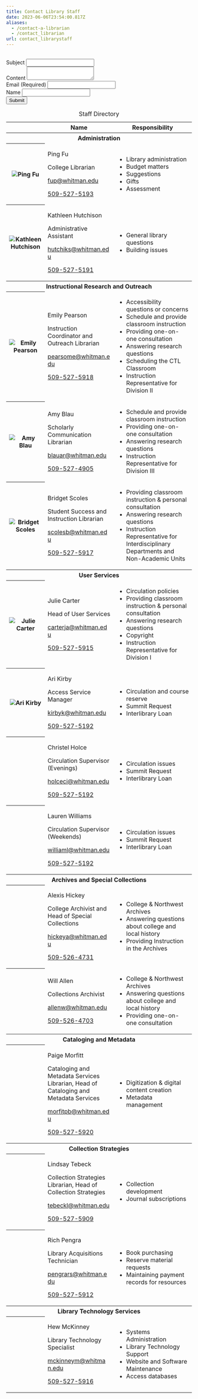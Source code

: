 ```yaml
---
title: Contact Library Staff
date: 2023-06-06T23:54:00.817Z
aliases:
  - /contact-a-librarian
  - /contact_librarian
url: contact_librarystaff
---
```

<style>
a{
        word-break: break-all;
}
</style>

<script type="text/javascript">
$(document).ready(function(e) {
    $('#s-la-askform-submit-21757').click(function(e) {
        $('div.preloader-wrapper').show();
        $.ajax({
            url: "https://api2.libanswers.com/1.0/form/submit",
            data: $('#s-la-askform-form_21757').serialize(),
            beforeSend : function (){
                $('#s-la-askform-form_21757').hide();
                $('div#result').addClass('site-error');
                $('div#result').html('<p>Submitting....</p>');
            },
            success: function(d) {
                $('div#result').addClass('site-error');
                $('div#result').html('<p>' + d.message + '</p>');
            },
            type: 'POST',
            dataType: 'json'
        }).fail(function() {
            $('#s-la-askform-form_21757').show();
            $('div#result').html('<strong>Error: Please try again</strong>');
            $('div#result').addClass('site-error');
        });
    });
});
</script>

<div class="section">
<div id="result" style="font-weight:bold" role="region" aria-live="polite"></div>
<form id="s-la-askform-form_21757" action="" enctype="multipart/form-data" method="post" name="s-la-askform-form_21757"><input name="instid" type="hidden" value="1367">
<input name="quid" type="hidden" value="1240">
<input name="qlog" type="hidden" value="0">
<input name="source" type="hidden" value="1">
<input name="ua" type="hidden" value="1">
<input id="librarian" name="val7" type="hidden">&nbsp;&nbsp;
<div class="input-field col s6"><label for="pquestion_21757">Subject</label>
<input id="pquestion_21757" class="form-control no-up-margin" name="pquestion" type="text" value=""></div>
<div class="input-field col s6"><label for="pdetails_21757">Content</label>
<textarea id="pdetails_21757" class="form-control no-up-margin" name="pdetails"></textarea></div>
<div class="input-field col s6"><label for="pemail_21757">Email (Required)</label>
<input id="pemail_21757" class="form-control no-up-margin" name="pemail" type="email" value=""></div>
<div class="input-field col s6"><label for="pname_21757">Name</label>
<input id="pname_21757"class="form-control no-up-margin" name="pname" type="text" value=""></div>
<button id="s-la-askform-submit-21757" class="btn" type="button" aria-controls="result">Submit</button>
</form></div>

<div class="bootstrap-wrapper">

<table summary="Staff Directory for Penrose Library">
<caption>
    Staff Directory
</caption>
<thead>
    <tr>
        <th scope="col" colspan="2">
        </th>
        <th id="name" scope="col" colspan="2">
            Name
        </th>
        <th id="resp" scope="col" colspan="3">
            Responsibility
        </th>
    </tr>
</thead>
<tbody>
    <tr>
        <th id="admin" class="span" colspan="5" scope="colgroup">
            Administration
        </th>
    </tr>
    <tr>
        <th headers="admin" id="part1" colspan="2">
            <img class="responsive-img" src="/uploads/pf-pic.png" alt="Ping Fu" style="max-width:180px"/>
        </th>
        <td headers="admin part1 name" colspan="2">
            <p>Ping Fu</p>
            <p>College Librarian</p>
            <p><a href="mailto:fup@whitman.edu">fup@whitman.edu</a></p>
            <p><a href="tel:+15095275193">509-527-5193</a></p>
        </td>
        <td headers="admin part1 resp" colspan="3">
            <ul>
                <li>Library administration</li>
                <li>Budget matters</li>
                <li>Suggestions</li>
                <li>Gifts</li>
                <li>Assessment</li>
            </ul>
        </td>
    </tr>
    <tr>
        <th headers="admin" id="part2" colspan="2">
            <img class="responsive-img" src="/images/staffimage/KATHLEEN-HUTCHINSON_2019.png" alt="Kathleen Hutchison" style="max-width:180px"/>
        </th>
        <td headers="admin part2 name" colspan="2">
            <p>Kathleen Hutchison</p>
            <p>Administrative Assistant</p>
            <p><a href="mailto:hutchiks@whitman.edu">hutchiks@whitman.edu</a></p>
            <p><a href="tel:+15095275191">509-527-5191</a></p>
        </td>
        <td headers="admin part2 resp" colspan="3">
            <ul>
                <li>General library questions</li>
                <li>Building issues</li>
            </ul>
        </td>
    </tr>
    <tr>
        <th id="irs" class="span" colspan="5" scope="colgroup">
            Instructional Research and Outreach
        </th>
    </tr>
	<tr>
        <th headers="irs" id="part3" colspan="2">
           <img class="responsive-img" src="/images/staffimage/EMILY-PEARSON_2019.png" alt="Emily Pearson" style="max-width:180px"/>
        </th>
        <td headers="irs part3 name" colspan="2">
            <p>Emily Pearson</p>
            <p>Instruction Coordinator and Outreach Librarian</p>
            <p><a href="mailto:pearsome@whitman.edu">pearsome@whitman.edu</a></p>
            <p><a href="tel:+15095275918">509-527-5918</a></p>
        </td>
        <td headers="irs part3 resp" colspan="3">
            <ul>
             <li>Accessibility questions or concerns </li>
             <li>Schedule and provide classroom instruction</li>
             <li>Providing one-on-one consultation</li>
             <li>Answering research questions</li>
             <li>Scheduling the CTL Classroom</li>
             <li>Instruction Representative for Division II</li>
                </ul>
        </td>
    </tr>
    <tr>
        <th headers="irs" id="part4" colspan="2">
           <img class="responsive-img" src="/images/staffimage/AMY-BLAU_2019.png" alt="Amy Blau" style="max-width:180px"/>
        </th>
        <td headers="irs part4 name" colspan="2">
            <p>Amy Blau</p>
            <p>Scholarly Communication Librarian</p>
            <p><a href="mailto:blauar@whitman.edu">blauar@whitman.edu</a></p>
            <p><a href="tel:+15095274905">509-527-4905</a></p>
        </td>
        <td headers="irs part4 resp" colspan="3">
            <ul>
            <li>Schedule and provide classroom instruction</li>
            <li>Providing one-on-one consultation</li>
            <li>Answering research questions</li>
            <li>Instruction Representative for Division III</li>
            </ul>
        </td>
    </tr>   
    <tr>
        <th headers="irs" id="part6" colspan="2">
                     <img class="responsive-img" src="/uploads/2024-bridget-s.jpg" alt="Bridget Scoles" style="max-width:180px"/></th>
        <td headers="irs part6 name" colspan="2">
            <p>Bridget Scoles</p>
            <p>Student Success and Instruction Librarian</p>
            <p><a href="mailto:scolesb@whitman.edu">scolesb@whitman.edu</a></p>
            <p><a href="tel:+15095275917">509-527-5917</a></p>
        </td>
        <td headers="irs part6 resp" colspan="3">
            <ul>
                <li>Providing classroom instruction&nbsp;&amp; personal consultation</li>
                <li>Answering research questions</li>
                <li>Instruction Representative for Interdisciplinary Departments and Non-Academic Units</li>
            </ul>
        </td>
    </tr>
    <tr>
        <th id="irs" class="span" colspan="5" scope="colgroup">
            User Services
        </th>
    </tr>
<th headers="irs" id="part7" colspan="2">
<img class="responsive-img" src="/images/staffimage/JULIE-CARTER_2019.png" alt="Julie Carter" style="max-width:180px" />
</th>
<td headers="irs part7 name" colspan="2">
<p>Julie Carter</p>
<p>Head of User Services</p>
<p><a href="mailto:carterja@whitman.edu">carterja@whitman.edu</a></p>
<p><a href="tel:+15095275915">509-527-5915</a></p>
</td>
<td headers="irs part6 resp" colspan="3">
<ul>
<li>Circulation policies</li>
<li>Providing classroom instruction &amp; personal consultation</li>
<li>Answering research questions</li>
<li>Copyright</li>
<li>Instruction Representative for Division I</li>
</ul>
</td>
</tr>
<tr>
<th headers="irs" id="part8" colspan="2">
<img class="responsive-img" src="/images/staffimage/Ari_Kirby.jpeg" alt="Ari Kirby" style="max-width:180px"/>
</th>
<td headers="irs part7 name" colspan="2">
<p>Ari Kirby</p>
<p>Access Service Manager</p>
<p><a href="mailto:kirbyk@whitman.edu">kirbyk@whitman.edu</a></p>
<p><a href="https://web.archive.org/web/20240329210317/tel:+1509-527-5192">509-527-5192</a></p>
</td>
<td headers="irs part8 resp" colspan="3">
<ul>
<li>Circulation and course reserve</li>
<li>Summit Request</li>
<li>Interlibrary Loan</li>
</ul>
</td>
</tr>

<!----- 
<tr>
    <th headers="irs" id="part9" colspan="2">
        </th>
        <td headers="irs part9 name" colspan="2">
            <p>Anders Otterness</p>
            <p>Circulation Supervisor (Mornings)</p>
            <p><a href="mailto:otterna@whitman.edu">otterna@whitman.edu</a></p>
            <p><a href="tel:+1509-527-5192">509-527-5192</a></p>
        </td>
        <td headers="irs part9 resp" colspan="3">
            <ul>
                <li>Circulation issues</li>
                <li>Summit Request</li>
                <li>Interlibrary Loan</li>
            </ul>
        </td>
</tr>

\----!>

<tr>
    <th headers="irs" id="part10" colspan="2">
        </th>
        <td headers="irs part10 name" colspan="2">
            <p>Christel Holce</p>
            <p>Circulation Supervisor (Evenings)</p>
            <p><a href="mailto:holceci@whitman.edu">holceci@whitman.edu</a></p>
            <p><a href="tel:+1509-527-5192">509-527-5192</a></p>
        </td>
        </td>
        <td headers="irs part10 resp" colspan="3">
            <ul>
                <li>Circulation issues</li>
                <li>Summit Request</li>
                <li>Interlibrary Loan</li>
            </ul>
        </td>
</tr>

<tr>
    <th headers="irs" id="part11" colspan="2">
        </th>
        <td headers="irs part11 name" colspan="2">
            <p>Lauren Williams</p>
            <p>Circulation Supervisor (Weekends)</p>
            <p><a href="mailto:williaml@whitman.edu">williaml@whitman.edu</a></p>
            <p><a href="tel:+1509-527-5192">509-527-5192</a></p>
        <td headers="irs part11 resp" colspan="3">
            <ul>
                <li>Circulation issues</li>
                <li>Summit Request</li>
                <li>Interlibrary Loan</li>
            </ul>
        </td>
    </tr>
    <tr>
        <th id="archives" class="span" colspan="5" scope="colgroup">
           Archives and Special Collections
        </th>
    </tr>
  <tr>
     <th headers="archives" id="part12" colspan="2">
	</th>
        <td headers="archives part12 name" colspan="2">
            <p>Alexis Hickey</p>
            <p>College Archivist and Head of Special Collections</p>
            <p><a href="mailto:hickeya@whitman.edu">hickeya@whitman.edu</a></p>
            <p><a href="tel:+1509-526-4731">509-526-4731</a></p>
        </td>
        <td headers="archives part12 resp" colspan="3">
            <ul>
                <li>College & Northwest Archives </li>
                <li>Answering questions about college and local history</li>
                <li>Providing Instruction in the Archives</li>
            </ul>
        </td>
    </tr> 

<tr>
     <th headers="archives" id="part13" colspan="2">
	</th>
        <td headers="archives part13 name" colspan="2">
            <p>Will Allen</p>
            <p>Collections Archivist</p>
            <p><a href="mailto:allenw@whitman.edu">allenw@whitman.edu</a></p>
            <p><a href="tel:+1509-526-4703">509-526-4703</a></p>
        </td>
        <td headers="archives part13 resp" colspan="3">
            <ul>
                <li>College & Northwest Archives </li>
                <li>Answering questions about college and local history</li>
                <li>Providing one-on-one consultation</li>
            </ul>
        </td>
    </tr> 
<!-----    <tr>
	<th headers="archives" id="part14" colspan="2">   
        </th>
        <td headers="archives part14 name" colspan="2">
            <p>West Bales</p>
            <p>Archive Assistant</p>
            <p><a href="mailto:skrobiwd@whitman.edu">skrobiwd@whitman.edu</a></p>
            <p><a href="tel:+1509-527-5922">509-527-5922</a></p>
        </td>
        <td headers="archives part14 resp" colspan="3">
            <ul>
                <li>General inquiries about the Archives</li>
                <li>Answering questions about college and local history</li>
            </ul>
        </td>
    </tr>

\-----!>

<tr>
        <th id="collection" class="span" colspan="5" scope="colgroup">
          Cataloging and Metadata
        </th>
    </tr>  
    <tr>
        <th headers="collection" id="part15" colspan="2">
        </th>
        <td headers="collection part15 name" colspan="2">
            <p>Paige Morfitt</p>
            <p>Cataloging and Metadata Services Librarian, Head of Cataloging and Metadata Services</p>
            <p><a href="mailto:morfitpb@whitman.edu">morfitpb@whitman.edu</a></p>
            <p><a href="tel:+15095275920">509-527-5920</a></p>
        </td>
        <td headers="collection part15 resp" colspan="3">
            <ul> 
                <li>Digitization &amp; digital content creation</li>
                <li>Metadata management</li>
            </ul>
        </td>
    </tr>
  
<!-----
  <tr>
        <th headers="collection" id="part16" colspan="2">
        </th>
        <td headers="collection part16 name" colspan="2">
            <p>Rika Groff</p>
            <p>Library Cataloger</p>
            <p><a href="mailto:groffrm@whitman.edu">groffrm@whitman.edu</a></p>
            <p><a href="tel:+1509-527-5919">509-527-5919</a></p>
        </td>
        <td headers="collection part16 resp" colspan="3">
            <ul>
                <li>Catalog record errors</li>
                <li>Cataloging and record maintenance</li>
                <li>Periodical receiving and collection maintenance</li>
                <li>Bindery</li>
            </ul>
        </td>
    </tr>

\-----!>

        <th id="collection" class="span" colspan="5" scope="colgroup">
          Collection Strategies
        </th>
<tr>
      
        <th headers="collection" id="part17" colspan="2">
        </th>
        <td headers="collection part17 name" colspan="2">
            <p>Lindsay Tebeck</p>
            <p>Collection Strategies Librarian, Head of Collection Strategies</p>
            <p><a href="mailto:tebeckl@whitman.edu">tebeckl@whitman.edu</a></p>
            <p><a href="tel:+15095275909">509-527-5909</a></p>
        </td>
        <td headers="collection part17 resp" colspan="3">
            <ul>
                <li>Collection development</li>
                <li>Journal subscriptions</li>              
            </ul>
        </td>
    </tr>     

<tr>

   <tr>
        <th headers="collection" id="part18" colspan="2">
        </th>
        <td headers="collection part18 name" colspan="2">
            <p>Rich Pengra</p>
            <p>Library Acquisitions Technician</p>
            <p><a href="mailto:pengrars@whitman.edu">pengrars@whitman.edu</a></p>
            <p><a href="tel:+1509-527-5912">509-527-5912</a></p>
        </td>
        <td headers="collection part18 resp" colspan="3">
            <ul>
                <li>Book purchasing</li>
                <li>Reserve material requests</li>
                <li>Maintaining payment records for resources</li>
            </ul>
        </td>
    </tr>

<th id="systems" class="span" colspan="5" scope="colgroup">
Library Technology Services
</th>

<tr>

<tr>
        <th headers="collection" id="part19" colspan="2">
        </th>
        <td headers="systems part19 name" colspan="2">
            <p>Hew McKinney</p>
            <p>Library Technology Specialist</p>
            </span></a></p>
            <p><a href="mailto:mckinneym@whitman.edu">mckinneym@whitman.edu</a></p>
            <p><a href="tel:+15095275916">509-527-5916</a></p>
        </td>
        <td headers="systems part19 resp" colspan="3">
            <ul>
                <li>Systems Administration</li>
                <li>Library Technology Support</li>
                <li>Website and Software Maintenance</li>
                <li>Access databases</li>
            </ul>

        </td>

    </tr>


</tbody>
</table>